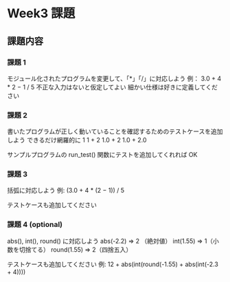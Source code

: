 # Week3 課題

## 課題内容

### 課題 1

モジュール化されたプログラムを変更して、「*」「/」に対応しよう
例： 3.0 + 4 * 2 − 1 / 5
不正な入力はないと仮定してよい
細かい仕様は好きに定義してください

### 課題 2

書いたプログラムが正しく動いていることを確認するためのテストケースを追加しよう
できるだけ網羅的に
1
1 + 2
1.0 + 2
1.0 + 2.0

サンプルプログラムの run_test() 関数にテストを追加してくれれば OK

### 課題 3

括弧に対応しよう
例: (3.0 + 4 \* (2 − 1)) / 5

テストケースも追加してください

### 課題 4 (optional)

abs(), int(), round() に対応しよう
abs(-2.2) => 2 （絶対値）
int(1.55) => 1（小数を切捨てる）
round(1.55) => 2（四捨五入）

テストケースも追加してください
例: 12 + abs(int(round(-1.55) + abs(int(-2.3 + 4))))
